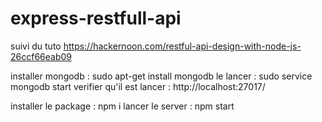 # express-restfull-api

suivi du tuto https://hackernoon.com/restful-api-design-with-node-js-26ccf66eab09

installer mongodb : sudo apt-get install mongodb
le lancer : sudo service mongodb start
verifier qu'il est lancer : http://localhost:27017/

installer le package : npm i
lancer le server : npm start